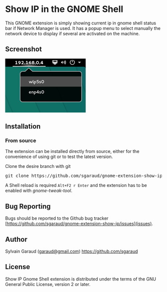 # Show IP in the GNOME Shell

This GNOME extension is simply showing current ip in gnome shell status bar if Network Manager is used.
It has a popup menu to select manually the network device to display if several are activated on the machine.

## Screenshot

![show ip extension on gnome shell](show_ip_screenshot.png?raw=true "Show IP gnome extension")

## Installation

### From source
The extension can be installed directly from source, either for the convenience of using git or to test the latest version.

Clone the desire branch with git
<pre>git clone https://github.com/sgaraud/gnome-extension-show-ip.git</pre>
A Shell reload is required <code>Alt+F2 r Enter</code> and the extension has to be enabled  with *gnome-tweak-tool*. 

## Bug Reporting

Bugs should be reported to the Github bug tracker [https://github.com/sgaraud/gnome-extension-show-ip/issues](issues).

## Author

Sylvain Garaud (garaud@gmail.com)
https://github.com/sgaraud

## License
Show IP Gnome Shell extension is distributed under the terms of the GNU General Public License,
version 2 or later.

